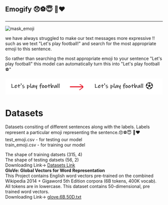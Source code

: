 ## Emogify 😞⚽😇 🍜❤️

<hr>

![mask_emoji](https://tenor.com/view/face-with-medical-mask-people-joypixels-avoid-sickness-avoid-spreading-diseases-gif-17468910)
 
we have always struggled to make our text messages more expressive !! such as we text "Let's play football!" and search for the most appropriate emoji to this sentence.

So rather than searching the most appropriate emoji to your sentence "Let's play football"
this model can automatically turn this into "Let's play football⚽"
 

![emoji](Datasets/emoji.png)


# Datasets 

Datasets consiting of different sentences along with the labels. Labels represent a particular emoji representing the sentence.😞⚽😇 🍜❤️
<br>
test_emoji.csv - for testing our model <br>
train_emoji.csv - for training our model <br>

The shape of training datsets (315, 4)  <br>
The shape of testing datsets (56, 2) <br>
Downloading Link-> [Datasets Link](https://www.kaggle.com/alvinrindra/emojify)
<br>
<strong> GloVe: Global Vectors for Word Representation </strong><br>
This Project contains English word vectors pre-trained on the combined Wikipedia 2014 + Gigaword 5th Edition corpora (6B tokens, 400K vocab). <br>
All tokens are in lowercase. This dataset contains 50-dimensional, pre trained word vectors. <br>
Downloading Link-> [glove.6B.50D.txt](https://www.kaggle.com/watts2/glove6b50dtxt)
